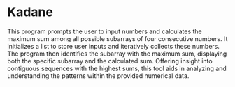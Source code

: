 # Kadane
This program prompts the user to input numbers and calculates the maximum sum among all possible subarrays of four consecutive numbers. It initializes a list to store user inputs and iteratively collects these numbers. The program then identifies the subarray with the maximum sum, displaying both the specific subarray and the calculated sum. Offering insight into contiguous sequences with the highest sums, this tool aids in analyzing and understanding the patterns within the provided numerical data.

